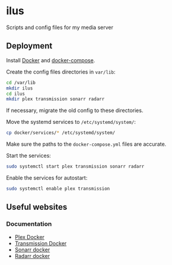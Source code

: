 # ilus
Scripts and config files for my media server

## Deployment

Install [Docker](https://docs.docker.com/install/) and [docker-compose](https://docs.docker.com/compose/install/).

Create the config files directories in `var/lib`:

```bash
cd /var/lib
mkdir ilus
cd ilus
mkdir plex transmission sonarr radarr
```

If necessary, migrate the old config to these directories.

Move the systemd services to `/etc/systemd/system/`:

```bash
cp docker/services/* /etc/systemd/system/
```

Make sure the paths to the `docker-compose.yml` files are accurate.

Start the services:

```bash
sudo systemctl start plex transmission sonarr radarr
```

Enable the services for autostart:

```bash
sudo systemctl enable plex transmission
```

## Useful websites

### Documentation

- [Plex Docker](https://github.com/plexinc/pms-docker)
- [Transmission Docker](https://haugene.github.io/docker-transmission-openvpn/)
- [Sonarr docker](https://hub.docker.com/r/linuxserver/sonarr)
- [Radarr docker](https://hub.docker.com/r/linuxserver/radarr)
